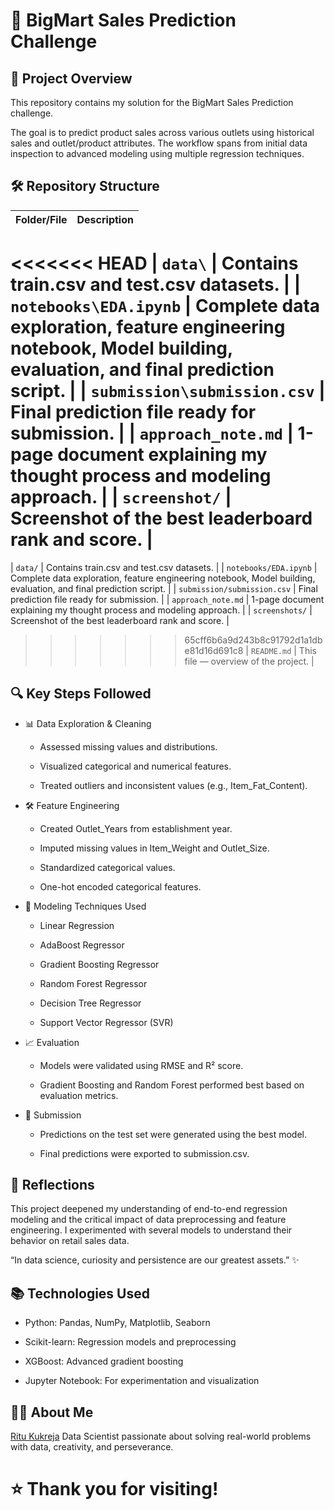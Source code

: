 # 🛒 BigMart Sales Prediction Challenge

## 📖 Project Overview
This repository contains my solution for the BigMart Sales Prediction challenge.

The goal is to predict product sales across various outlets using historical sales and outlet/product attributes. The workflow spans from initial data inspection to advanced modeling using multiple regression techniques.

## 🛠️ Repository Structure
| Folder/File | Description |
| :--- | :--- |
<<<<<<< HEAD
| `data\` | Contains train.csv and test.csv datasets. |
| `notebooks\EDA.ipynb` | Complete data exploration, feature engineering notebook, Model building, evaluation, and final prediction script. |
| `submission\submission.csv` | Final prediction file ready for submission. |
| `approach_note.md` | 1-page document explaining my thought process and modeling approach. |
| `screenshot/` | Screenshot of the best leaderboard rank and score. |
=======
| `data/` | Contains train.csv and test.csv datasets. |
| `notebooks/EDA.ipynb` | Complete data exploration, feature engineering notebook, Model building, evaluation, and final prediction script. |
| `submission/submission.csv` | Final prediction file ready for submission. |
| `approach_note.md` | 1-page document explaining my thought process and modeling approach. |
| `screenshots/` | Screenshot of the best leaderboard rank and score. |
>>>>>>> 65cff6b6a9d243b8c91792d1a1dbe81d16d691c8
| `README.md` | This file — overview of the project. |

## 🔍 Key Steps Followed
- 📊 Data Exploration & Cleaning

    - Assessed missing values and distributions.

    - Visualized categorical and numerical features.

    - Treated outliers and inconsistent values (e.g., Item_Fat_Content).

- 🛠️ Feature Engineering

    - Created Outlet_Years from establishment year.

    - Imputed missing values in Item_Weight and Outlet_Size.

    - Standardized categorical values.

    - One-hot encoded categorical features.

- 🤖 Modeling Techniques Used

    - Linear Regression

    - AdaBoost Regressor

    - Gradient Boosting Regressor

    - Random Forest Regressor

    - Decision Tree Regressor

    - Support Vector Regressor (SVR)

- 📈 Evaluation

    - Models were validated using RMSE and R² score.

    - Gradient Boosting and Random Forest performed best based on evaluation metrics.

- 🚀 Submission

    - Predictions on the test set were generated using the best model.

    - Final predictions were exported to submission.csv.

## 💬 Reflections
This project deepened my understanding of end-to-end regression modeling and the critical impact of data preprocessing and feature engineering. I experimented with several models to understand their behavior on retail sales data.

“In data science, curiosity and persistence are our greatest assets.” ✨

## 📚 Technologies Used
- Python: Pandas, NumPy, Matplotlib, Seaborn

- Scikit-learn: Regression models and preprocessing

- XGBoost: Advanced gradient boosting

- Jupyter Notebook: For experimentation and visualization

## 🙋‍♂️ About Me
[Ritu Kukreja](https://www.linkedin.com/in/ds-rvk/)
Data Scientist passionate about solving real-world problems with data, creativity, and perseverance.

# ⭐ Thank you for visiting!
